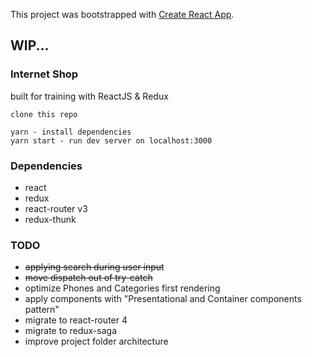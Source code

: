 This project was bootstrapped with [Create React App](https://github.com/facebookincubator/create-react-app).

## WIP...

### Internet Shop

built for training with ReactJS & Redux

```
clone this repo

yarn - install dependencies
yarn start - run dev server on localhost:3000
```

### Dependencies

* react
* redux
* react-router v3
* redux-thunk

### TODO

* ~~applying search during user input~~
* ~~move dispatch out of try-catch~~
* optimize Phones and Categories first rendering
* apply components with "Presentational and Container components pattern"
* migrate to react-router 4
* migrate to redux-saga
* improve project folder architecture
